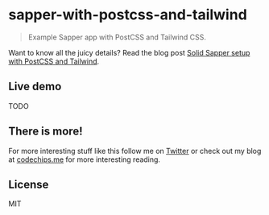 # sapper-with-postcss-and-tailwind

> Example Sapper app with PostCSS and Tailwind CSS.

Want to know all the juicy details? Read the blog post [Solid Sapper setup with PostCSS and Tailwind](https://codechips.me/sapper-with-postcss-and-tailwind/).

## Live demo

TODO

## There is more!

For more interesting stuff like this follow me on [Twitter](https://twitter.com/codechips) or check out my blog at [codechips.me](https://codechips.me) for more interesting reading.

## License

MIT
